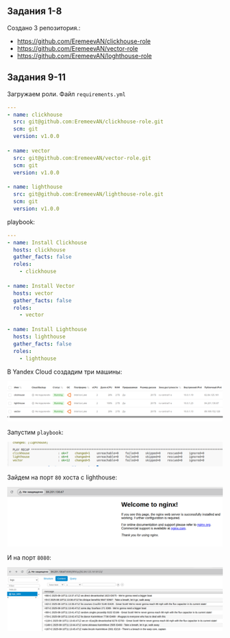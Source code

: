 ## Задания 1-8

Создано 3 репозитория.:
* https://github.com/EremeevAN/clickhouse-role
* https://github.com/EremeevAN/vector-role
* https://github.com/EremeevAN/loghthouse-role

## Задания 9-11

Загружаем роли.
Файл `requirements.yml`
```yaml
---
- name: clickhouse
  src: git@github.com:EremeevAN/clickhouse-role.git
  scm: git
  version: v1.0.0

- name: vector
  src: git@github.com:EremeevAN/vector-role.git
  scm: git
  version: v1.0.0

- name: lighthouse
  src: git@github.com:EremeevAN/lighthouse-role.git
  scm: git
  version: v1.0.0
```

playbook:
```yaml
---
- name: Install Clickhouse
  hosts: clickhouse
  gather_facts: false
  roles: 
    - clickhouse

- name: Install Vector
  hosts: vector
  gather_facts: false
  roles: 
    - vector

- name: Install Lighthouse
  hosts: lighthouse
  gather_facts: false
  roles: 
    - lighthouse
```

В Yandex Cloud создадим три машины:

![image](https://github.com/EremeevAN/Ansible-04-roles/blob/main/images/2.png)

Запустим `playbook`:

![image](https://github.com/EremeevAN/Ansible-04-roles/blob/main/images/1.png)

Зайдем на порт `80` хоста с lighthouse:

![image](https://github.com/EremeevAN/Ansible-04-roles/blob/main/images/3.png)

И на порт `8080`:

![image](https://github.com/EremeevAN/Ansible-04-roles/blob/main/images/4.png)
